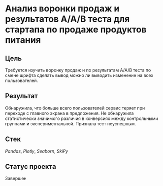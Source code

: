 # Анализ воронки продаж и результатов A/A/B теста для стартапа по продаже продуктов питания


## Цель

Требуется изучить воронку продаж и по результатам A/A/B теста по смене шрифта сделать вывод можно ли выводить
изменение на всех пользователей. 

## Результат

Обнаружила, что больше всего пользователей сервис теряет при переходе с главного экрана в предложения. Не обнаружила статистически значимого различия в конверсиях между контрольными группами и экспериментальной. Признала тест неуспешным.


## Стек

*Pandas*, *Plotly*, *Seaborn*, *SkiPy*

## Статус проекта

Завершен
